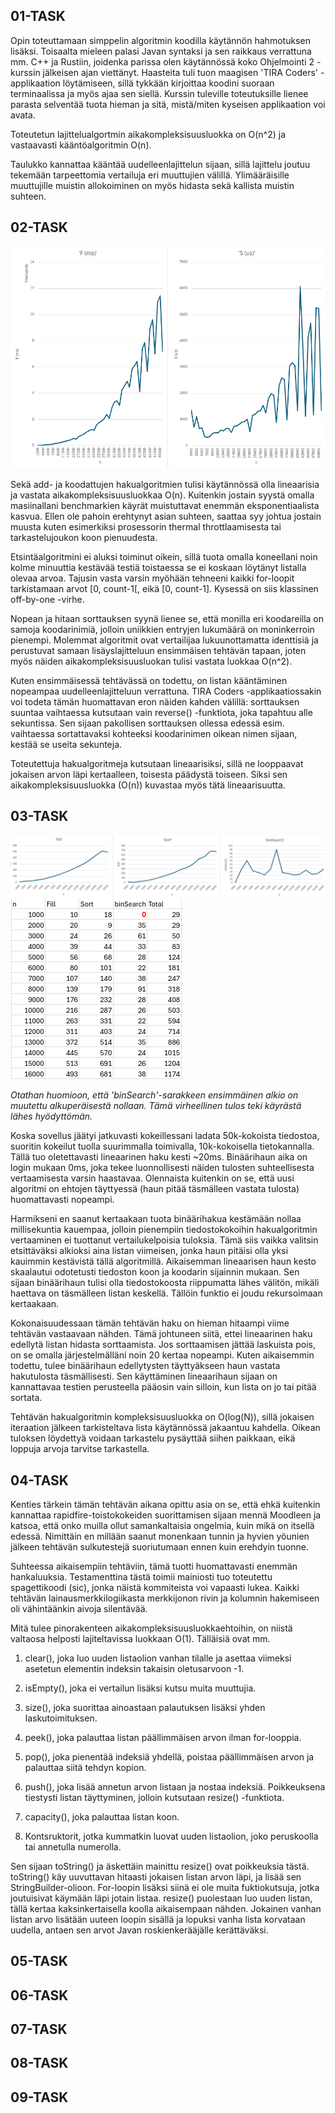 ## 01-TASK

Opin toteuttamaan simppelin algoritmin koodilla käytännön hahmotuksen lisäksi. Toisaalta mieleen palasi Javan syntaksi ja sen raikkaus verrattuna mm. C++ ja Rustiin, joidenka parissa olen käytännössä koko Ohjelmointi 2 -kurssin jälkeisen ajan viettänyt. Haasteita tuli tuon maagisen 'TIRA Coders' -applikaation löytämiseen, sillä tykkään kirjoittaa koodini suoraan terminaalissa ja myös ajaa sen siellä. Kurssin tuleville toteutuksille lienee parasta selventää tuota hieman ja sitä, mistä/miten kyseisen applikaation voi avata.

Toteutetun lajittelualgortmin aikakompleksisuusluokka on O(n^2) ja vastaavasti kääntöalgoritmin O(n).

Taulukko kannattaa kääntää uudelleenlajittelun sijaan, sillä lajittelu joutuu tekemään tarpeettomia vertailuja eri muuttujien välillä. Ylimääräisille muuttujille muistin allokoiminen on myös hidasta sekä kallista muistin suhteen.


## 02-TASK

![Add- ja hakualgoritmi suhteessa listan kokoon](kuvat/t2.png)

Sekä add- ja koodattujen hakualgoritmien tulisi käytännössä olla lineaarisia ja vastata aikakompleksisuusluokkaa O(n). Kuitenkin jostain syystä omalla masiinallani benchmarkien käyrät muistuttavat enemmän eksponentiaalista kasvua. Ellen ole pahoin erehtynyt asian suhteen, saattaa syy johtua jostain muusta kuten esimerkiksi prosessorin thermal throttlaamisesta tai tarkastelujoukon koon pienuudesta.

Etsintäalgoritmini ei aluksi toiminut oikein, sillä tuota omalla koneellani noin kolme minuuttia kestävää testiä toistaessa se ei koskaan löytänyt listalla olevaa arvoa. Tajusin vasta varsin myöhään tehneeni kaikki for-loopit tarkistamaan arvot [0, count-1[, eikä [0, count-1]. Kysessä on siis klassinen off-by-one -virhe.

Nopean ja hitaan sorttauksen syynä lienee se, että monilla eri koodareilla on samoja koodarinimiä, jolloin uniikkien entryjen lukumäärä on moninkerroin pienempi. Molemmat algoritmit ovat vertailijaa lukuunottamatta identtisiä ja perustuvat samaan lisäyslajitteluun ensimmäisen tehtävän tapaan, joten myös näiden aikakompleksisuusluokan tulisi vastata luokkaa O(n^2).

Kuten ensimmäisessä tehtävässä on todettu, on listan kääntäminen nopeampaa uudelleenlajitteluun verrattuna. TIRA Coders -applikaatiossakin voi todeta tämän huomattavan eron näiden kahden välillä: sorttauksen suuntaa vaihtaessa kutsutaan vain reverse() -funktiota, joka tapahtuu alle sekuntissa. Sen sijaan pakollisen sorttauksen ollessa edessä esim. vaihtaessa sortattavaksi kohteeksi koodarinimen oikean nimen sijaan, kestää se useita sekunteja.

Toteutettuja hakualgoritmeja kutsutaan lineaarisiksi, sillä ne looppaavat jokaisen arvon läpi kertaalleen, toisesta päädystä toiseen. Siksi sen aikakompleksisuusluokka (O(n)) kuvastaa myös tätä lineaarisuutta.


## 03-TASK

![Binäärihaun osien kesto suhteessa listan kokoon](kuvat/t3.png)
![Excel-taulukko kyseisille tuloksille](kuvat/t3_2.png)

*Otathan huomioon, että 'binSearch'-sarakkeen ensimmäinen alkio on muutettu alkuperäisestä nollaan. Tämä virheellinen tulos teki käyrästä lähes hyödyttömän.*

Koska sovellus jäätyi jatkuvasti kokeillessani ladata 50k-kokoista tiedostoa, suoritin kokeilut tuolla suurimmalla toimivalla, 10k-kokoisella tietokannalla. Tällä tuo oletettavasti lineaarinen haku kesti ~20ms. Binäärihaun aika on login mukaan 0ms, joka tekee luonnollisesti näiden tulosten suhteellisesta vertaamisesta varsin haastavaa. Olennaista kuitenkin on se, että uusi algoritmi on ehtojen täyttyessä (haun pitää täsmälleen vastata tulosta) huomattavasti nopeampi.

Harmikseni en saanut kertaakaan tuota binäärihakua kestämään nollaa millisekuntia kauempaa, jolloin pienempiin tiedostokokoihin hakualgoritmin vertaaminen ei tuottanut vertailukelpoisia tuloksia. Tämä siis vaikka valitsin etsittäväksi alkioksi aina listan viimeisen, jonka haun pitäisi olla yksi kauimmin kestävistä tällä algoritmillä. Aikaisemman lineaarisen haun kesto skaalautui odotetusti tiedoston koon ja koodarin sijainnin mukaan. Sen sijaan binäärihaun tulisi olla tiedostokoosta riippumatta lähes välitön, mikäli haettava on täsmälleen listan keskellä. Tällöin funktio ei joudu rekursoimaan kertaakaan.

Kokonaisuudessaan tämän tehtävän haku on hieman hitaampi viime tehtävän vastaavaan nähden. Tämä johtuneen siitä, ettei lineaarinen haku edellytä listan hidasta sorttaamista. Jos sorttaamisen jättää laskuista pois, on se omalla järjestelmälläni noin 20 kertaa nopeampi. Kuten aikaisemmin todettu, tulee binäärihaun edellytysten täyttyäkseen haun vastata hakutulosta täsmällisesti. Sen käyttäminen lineaarihaun sijaan on kannattavaa testien perusteella pääosin vain silloin, kun lista on jo tai pitää sortata.

Tehtävän hakualgoritmin kompleksisuusluokka on O(log(N)), sillä jokaisen iteraation jälkeen tarkisteltava lista käytännössä jakaantuu kahdella. Oikean tuloksen löydettyä voidaan tarkastelu pysäyttää siihen paikkaan, eikä loppuja arvoja tarvitse tarkastella.


## 04-TASK

Kenties tärkein tämän tehtävän aikana opittu asia on se, että ehkä kuitenkin kannattaa rapidfire-toistokokeiden suorittamisen sijaan mennä Moodleen ja katsoa, että onko muilla ollut samankaltaisia ongelmia, kuin mikä on itsellä edessä. Nimittäin en millään saanut monenkaan tunnin ja hyvien yöunien jälkeen tehtävän sulkutestejä suoriutumaan ennen kuin erehdyin tuonne.

Suhteessa aikaisempiin tehtäviin, tämä tuotti huomattavasti enemmän hankaluuksia. Testamenttina tästä toimii mainiosti tuo toteutettu spagettikoodi (sic), jonka näistä kommiteista voi vapaasti lukea. Kaikki tehtävän lainausmerkkilogiikasta merkkijonon rivin ja kolumnin hakemiseen oli vähintäänkin aivoja silentävää.

Mitä tulee pinorakenteen aikakompleksisuusluokkaehtoihin, on niistä valtaosa helposti lajiteltavissa luokkaan O(1). Tälläisiä ovat mm.

1. clear(), joka luo uuden listaolion vanhan tilalle ja asettaa viimeksi asetetun elementin indeksin takaisin oletusarvoon -1.

2. isEmpty(), joka ei vertailun lisäksi kutsu muita muuttujia.

3. size(), joka suorittaa ainoastaan palautuksen lisäksi yhden laskutoimituksen.

4. peek(), joka palauttaa listan päällimmäisen arvon ilman for-looppia.

5. pop(), joka pienentää indeksiä yhdellä, poistaa päällimmäisen arvon ja palauttaa siitä tehdyn kopion.

6. push(), joka lisää annetun arvon listaan ja nostaa indeksiä. Poikkeuksena tiestysti listan täyttyminen, jolloin kutsutaan resize() -funktiota.

7. capacity(), joka palauttaa listan koon.

8. Kontsruktorit, jotka kummatkin luovat uuden listaolion, joko peruskoolla tai annetulla numerolla.

Sen sijaan toString() ja äskettäin mainittu resize() ovat poikkeuksia tästä. toString() käy uuvuttavan hitaasti jokaisen listan arvon läpi, ja lisää sen StringBuilder-olioon. For-loopin lisäksi siinä ei ole muita fuktiokutsuja, jotka joutuisivat käymään läpi jotain listaa. resize() puolestaan luo uuden listan, tällä kertaa kaksinkertaisella koolla aikaisempaan nähden. Jokainen vanhan listan arvo lisätään uuteen loopin sisällä ja lopuksi vanha lista korvataan uudella, antaen sen arvot Javan roskienkerääjälle kerättäväksi.


## 05-TASK

## 06-TASK

## 07-TASK

## 08-TASK

## 09-TASK
